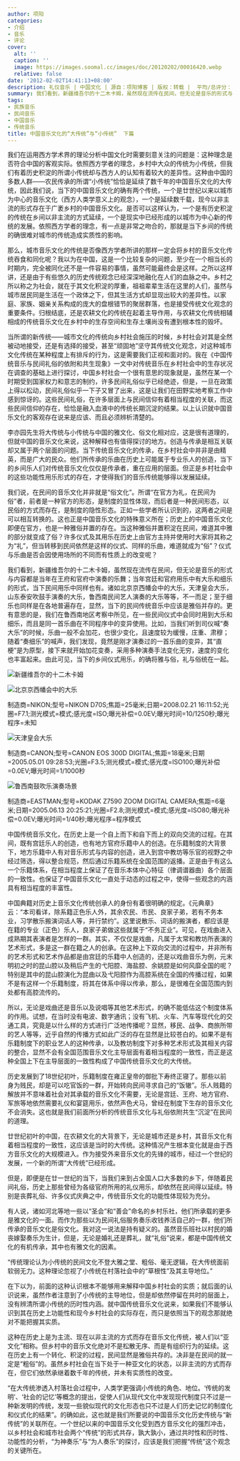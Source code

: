 ```yaml
---
author: 项阳
categories:
- 介绍
- 音乐
- 评论
cover:
  alt: ''
  caption: ''
  image: https://images.soomal.cc/images/doc/20120202/00016420.webp
  relative: false
date: '2012-02-02T14:41:13+08:00'
description: 礼仪音乐 | 中国文化 | 源自：项阳博客 | 版权：转载 |  平均/总评分：10.00/10
summary: 我们看到，新疆维吾尔的十二木卡姆，虽然现在流传在民间，但无论是音乐的形式与内容都是当年在王府和官府中演奏的乐舞；当年宫廷和官府用乐中有大乐和细乐的形式，当下民间用乐中同样也有。诸如北京京西幡会中的大乐，天津皇会大乐，山东泰安吹鼓手演奏的大乐，鲁西南民间艺人演奏的大乐等等，不一而足……
tags:
- 民族音乐
- 民间音乐
- 中国音乐
- 传统音乐
title: 中国音乐文化的“大传统”与“小传统”  下篇
---
```


我们在运用西方学术界的理论分析中国文化时需要刻意关注的问题是：这种理念是否符合中国的客观实际。依照西方学者的理念，乡村中大众的传统为小传统，但我们有着历史积淀的所谓小传统却与西方人的认知有着较大的差异性。这种由中国的多数人群――农民传承的所谓“小传统”恰恰是延续了数千年的中国音乐文化的大传统，因此我们说，当下的中国音乐文化的确有两个传统，一个是廿世纪以来以城市为中心的音乐文化（西方人类学意义上的观念），一个是延续数千载，现今以非主流的形式存在于广袤乡村的中国音乐文化。是否可以这样认为，一个是有历史积淀的传统在乡间以非主流的方式延续，一个是现实中已经形成的以城市为中心新的传统的发展。依照西方学者的理念，有一点是非常之吻合的，那就是当下乡间的传统的确很难对城市的传统造成实质性的影响。

那么，城市音乐文化的传统是否像西方学者所讲的那样一定会将乡村的音乐文化传统吞食和同化呢？我以为在中国，这是一个比较复杂的问题，至少在一个相当长的时期内，完全被同化还不是一件容易的事情，虽然可能最终会是这样。之所以这样讲，还是由于有些悠久的历史传统观念已经深深地融化在人们的血脉之中。乡村之所以称之为社会，就在于其文化积淀的厚重，祖祖辈辈生活在这里的人们，虽然与城市居民同是生活在一个政体之下，但其生活方式却显现出较大的差异性。以家庭、家族、姻亲关系构成的庞大的盘根错节的聚居群落，也是接受传统文化观念的重要条件。归根结底，还是农耕文化的传统在起着主导作用，与农耕文化传统相辅相成的传统音乐文化在乡村中的生存空间和生存土壤尚没有遭到根本性的毁坏。

当所谓的新传统――城市文化的传统向乡村社会施压的时候，乡村社会对其是全然被动地接受，还是有选择的接受，甚至“顽固地”坚守其传统文化观念，对这种城市文化传统在某种程度上有排斥的行为，这是需要我们正视和面对的。我在《中国传统音乐与民间礼俗的依附和共生现象》一文中对传统音乐在乡村社会中的生存状况在调查的基础上进行探讨，中国乡村社会一个很有意思的现象就是，虽然在某一个时期受到国家权力和意志的制约，许多民间礼俗似乎已经绝迹，但是，一旦在政策上得以松动，民间礼俗似乎一下子又冒了出来，这是让我们在田野实地考察工作中感到惊讶的。这些民间礼俗，在许多层面上与民间信仰有着相当程度的关联，而这些民间信仰的存在，恰恰是融入血液中的传统长期沉淀的结果。以上认识就中国音乐文化的客观存在说来是应该、而且必须辨析清楚的。

李亦园先生将大传统与小传统与中国的雅文化、俗文化相对应，这是很有道理的，但就中国的音乐文化来说，这种解释也有值得探讨的地方。创造与传承是相互关联却又属于两个层面的问题。当下传统音乐文化的传承，在乡村社会中并非是由精英，而是广大的民众。他们所传承的乐曲在历史上可能属于专业乐人的创造，当下的乡间乐人们对传统音乐文化仅仅是传承者，重在应用的层面。但正是乡村社会中的这些功能性用乐形式的存在，才使得我们的音乐传统能够得以发展延续。

我们说，在民间的音乐文化并非就是“俗文化”。所谓“在官方为礼，在民间为俗”者，前者是一种官方的形态，是制度的显性体现，而后者是一种民间形态，以民俗的方式而存在，是制度的隐性形态。正如一些学者所认识到的，这两者之间是可以相互转换的。这也正是中国音乐文化的特殊意义所在；历史上的中国音乐文化即便在官方，也是一种雅俗并置的存在。当这种雅俗并置积淀在民间，难道其中雅的部分就变成了俗？许多仪式及其用乐在历史上由官方主持并使用时大家将其称之为“礼”，但当转移到民间依然是这样的仪式、同样的乐曲，难道就成为“俗”？仪式与乐曲是否会因使用场所的不同而有性质上的改变呢？

我们看到，新疆维吾尔的十二木卡姆，虽然现在流传在民间，但无论是音乐的形式与内容都是当年在王府和官府中演奏的乐舞；当年宫廷和官府用乐中有大乐和细乐的形式，当下民间用乐中同样也有。诸如北京京西幡会中的大乐，天津皇会大乐，山东泰安吹鼓手演奏的大乐，鲁西南民间艺人演奏的大乐等等，不一而足；至于细乐也同样是在各地普遍存在，显然，当下的民间传统音乐中应该是雅俗并存的。更有意思的是，我们在鲁西南地区考察中所见，在一些民间仪式中会同时用到大乐和细乐，而且是同一首乐曲在不同程序中的变异使用。比如，当我们听到司仪喊“奏大乐”的时候，乐曲一般不会加花，也很少变化，且速度较为缓慢，庄重、肃穆；随着“奏细乐”的喊声，我们发现，竟然是刚才演奏过的一首乐曲的变异，其“直梗”是为原型，接下来就开始加花变奏，采用多种演奏手法变化无穷，速度的变化也丰富起来。由此可见，当下的乡间仪式用乐，的确将雅与俗，礼与俗统在一起。

![新疆维吾尔的十二木卡姆](https://images.soomal.cc/images/doc/20120202/00016420.webp)




![北京京西幡会中的大乐](https://images.soomal.cc/images/doc/20120202/00016421.webp)

制造商=NIKON;型号=NIKON D70S;焦距=25毫米;日期=2008.02.21 16:11:52;光圈=F7.1;测光模式=模式;感光度=ISO;曝光补偿=0.0EV;曝光时间=10/1250秒;曝光程序=未知


![天津皇会大乐](https://images.soomal.cc/images/doc/20120202/00016422.webp)

制造商=CANON;型号=CANON EOS 300D DIGITAL;焦距=18毫米;日期=2005.05.01 09:28:53;光圈=F3.5;测光模式=模式;感光度=ISO100;曝光补偿=0.0EV;曝光时间=1/1000秒


![鲁西南鼓吹乐演奏场景](https://images.soomal.cc/images/doc/20120202/00016423.webp)

制造商=EASTMAN;型号=KODAK Z7590 ZOOM DIGITAL CAMERA;焦距=6毫米;日期=2005.06.13 20:25:21;光圈=F2.8;测光模式=模式;感光度=ISO80;曝光补偿=0.0EV;曝光时间=1/40秒;曝光程序=程序模式



中国传统音乐文化，在历史上是一个自上而下和自下而上的双向交流的过程。在其间，既有宫廷乐人的创造，也有地方官府乐籍中人的创造。在乐籍制度的大背景下，地方乐籍中人有对音乐形式与内容的创造，进入到宫中教坊等乐官的视野之中经过筛选，得以整合规范，然后通过乐籍系统在全国范围的返播。正是由于有这么一个乐籍体系，在相当程度上保证了在音乐本体中心特征（律调谱器曲）各个层面的一致性。也保证了中国音乐文化一直处于动态的过程之中，使得一些观念的内涵具有相当程度的丰富性。

中国典籍对历史上音乐文化传统创承人的身份有着很明确的规定。《元典章》云：“本司看详，除系籍正色乐人外，其余农民、市民、良家子弟，若有不务本业，习学散乐搬演词话人等，并行禁约”。这里说散乐、词话的搬演者，都应该是在籍的专业（正色）乐人，良家子弟做这些就属于“不务正业”。可见，在戏曲进入成熟期其表演者是怎样的一群。其实，不仅仅是戏曲，凡属于太常和教坊所表演的艺术形式，多是这一群在籍之人的创承。在这种上下双向交流的过程中，并非所有的艺术形式和艺术作品都是由宫廷的乐籍中人创造的，还是以戏曲音乐为例，元末明初之时的昆山腔以及稍后产生的弋阳腔、海盐腔、余姚腔是如何风靡全国的呢？特别是其中的昆山腔演化为昆曲以及弋阳腔作为高腔系统在全国的传播过程，如果不是有这样一个乐籍制度，将其在体系中得以传承，那么，是很难在全国范围内到处都有高腔流传的。

所以，无论是戏曲还是音乐以及说唱等其他艺术形式，的确不能低估这个制度体系的作用。试想，在当时没有电波、数字通讯；没有飞机、火车、汽车等现代化的交通工具，究竟是以什么样的方式进行广泛地传播呢？显然，移民、战争、商旅所带的艺人等等，近乎自然的传播方式如此广泛的存在显然是比较苍白的。如果不是有乐籍制度下的职业艺人的这种传承，以及教坊制度下对多种艺术形式及其相关内容的整合，显然不会有全国范围音乐文化主导层面有着相当程度的一致性，而正是这种全国上下在主导层面的一致性构成了中国传统音乐文化的大传统。

历史发展到了18世纪初叶，乐籍制度在雍正皇帝的御批下寿终正寝了。那些以前身为贱民，却是可以吃官饭的一群，开始转向民间寻求自己的“饭辙”。乐人贱籍的解放并不意味着社会对其承载的音乐文化不需要，无论是宫廷、王府、地方官府、军旅等地依然需要礼仪和宴筵用乐，依然声色犬马，曾经在制度下生存的音乐文化不会消失。这也就是我们前面所分析的传统音乐文化与礼俗依附共生“沉淀”在民间的道理。

廿世纪初叶的中国，在农耕文化的大背景下，无论是城市还是乡村，其音乐文化有着相当程度的一致性，这应该是当时的大传统。这种情况产生根本变化就是由于西方音乐文化的大规模进入。作为接受外来音乐文化的先锋的城市，经过一个世纪的发展，一个新的所谓“大传统”已经形成。

但是，即便是在廿一世纪的当下，当我们来到占全国人口大多数的乡下，伴随着民间礼俗，历史上那些曾经为各级官府所用的礼仪用乐，却依然在民间得以延续。特别是丧葬礼俗、许多仪式庆典之中，传统音乐文化的功能性体现较为充分。

有人说，诸如河北等地一些以“圣会”和“善会”命名的乡村乐社，他们所承载的更多是雅文化的一面。而作为那些以为民间礼俗服务奏乐收钱养活自己的一群，他们所传承的音乐文化是俗文化。我对这一说法是持有疑义的。虽然音乐班社以村民的婚丧嫁娶奏乐为生计，但是，无论是婚礼还是葬礼，就“礼俗”说来，都是中国传统文化的有机传承，其中也有雅文化的因素。

“传统理论认为小传统的民间文化不登大雅之堂、粗俗、毫无逻辑，在大传统面前软弱无力。这种理论忽视了小传统在村落社会中的“草根性”及其主导地位。”

在下以为，前面的这种认识根本不能够用来解释中国乡村社会的实质；就后面的认识说来，虽然作者注意到了小传统的主导地位，但是却依然停留在共时的层面上，没有辨清所谓小传统的历时性内涵。就中国传统音乐文化说来，如果我们不能够认识到其在历史上功能性和现今乡村社会的实际存在，而只是依照当下的观念那就绝对不能把握其实质。

这种在历史上是为主流、现在以非主流的方式而存在音乐文化传统，被人们以“亚文化”相称。但乡村中的音乐文化绝对不是松散无序、而是有组织行为的延续。这在历史上有一个转化、积淀的过程，民间显然是雅俗共存的。决非是在民间的就一定是“粗俗”的。虽然乡村社会在当下处于一种亚文化的状态，以非主流的方式而存在，但它们依然承继着数千年的传统，并未有实质性的改变。

“在大传统渗透入村落社会过程中，人类学更强调小传统的角色、地位。‘传统的发明’、‘社会的记忆’等概念的提出，促使人们从现代文化中发现现代制度只不过是一种新发明的传统，发现一些貌似现代的文化形态也只不过是人们历史记忆的制度化和仪式化的结果”。的确如此，这也就是我们所要说的中国音乐文化历史传统与“新传统”的关联所在。一个世纪以来的中国音乐文化受到西方音乐文化的强烈冲击，以乡村社会和城市社会两个“传统”的形式共存，孰大孰小，通过共时性和历时性、功能性的分析，“为神奏乐”与“为人奏乐”的探讨，应该是我们把握“传统”这个观念的关键所在。